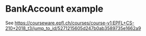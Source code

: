 # BankAccount example
See https://courseware.epfl.ch/courses/course-v1:EPFL+CS-210+2018_t3/jump_to_id/5271215605d247b0ab3589735e1662a9
